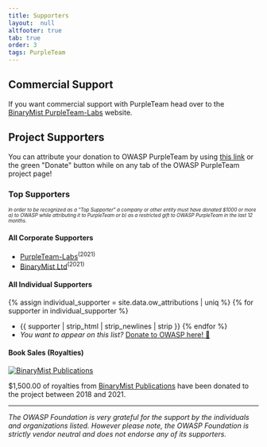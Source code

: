 ```yaml
---
title: Supporters
layout:  null
altfooter: true
tab: true
order: 3
tags: PurpleTeam
---
```


## Commercial Support

If you want commercial support with PurpleTeam head over to the [BinaryMist PurpleTeam-Labs](https://purpleteam-labs.com/) website.

## Project Supporters

You can attribute your donation to OWASP PurpleTeam by using [this link](/donate?reponame=www-project-purpleteam&title=OWASP+purpleteam) or the green "Donate" button while on any tab of the OWASP PurpleTeam project page!

### Top Supporters

<small><small>_In order to be recognized as a "Top Supporter" a company or other entity must have donated $1000 or more a) to OWASP while attributing it to PurpleTeam or b) as a restricted gift to OWASP PurpleTeam in the last 12 months._</small></small>

#### All Corporate Supporters

* [PurpleTeam-Labs](https://purpleteam-labs.com/)<sup>(2021)</sup>
* [BinaryMist Ltd](https://binarymist.io)<sup>(2021)</sup>

#### All Individual Supporters

{% assign individual_supporter = site.data.ow_attributions | uniq %}
{% for supporter in individual_supporter %}
* {{ supporter | strip_html | strip_newlines | strip }}
{% endfor %}
* _You want to appear on this list?_
  [Donate to OWASP here! 🤲](/donate?reponame=www-project-purpleteam&title=OWASP+purpleteam)

#### Book Sales (Royalties)

[![BinaryMist Publications](https://user-images.githubusercontent.com/2862029/142711607-16921ccd-469a-40ab-8433-d697b4307e47.png)](https://binarymist.io/publication/kims-selected-publications/)

$1,500.00 of royalties from [BinaryMist Publications](https://binarymist.io/publication/kims-selected-publications/) have been donated to the project between 2018 and 2021.

---

_The OWASP Foundation is very grateful for the support by the
individuals and organizations listed. However please note, the OWASP
Foundation is strictly vendor neutral and does not endorse any of its
supporters._
